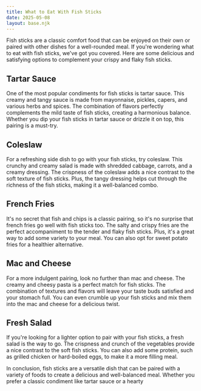 ```yaml
---
title: What to Eat With Fish Sticks
date: 2025-05-08
layout: base.njk
---
```


Fish sticks are a classic comfort food that can be enjoyed on their own or paired with other dishes for a well-rounded meal. If you're wondering what to eat with fish sticks, we've got you covered. Here are some delicious and satisfying options to complement your crispy and flaky fish sticks.

## Tartar Sauce

One of the most popular condiments for fish sticks is tartar sauce. This creamy and tangy sauce is made from mayonnaise, pickles, capers, and various herbs and spices. The combination of flavors perfectly complements the mild taste of fish sticks, creating a harmonious balance. Whether you dip your fish sticks in tartar sauce or drizzle it on top, this pairing is a must-try.

## Coleslaw

For a refreshing side dish to go with your fish sticks, try coleslaw. This crunchy and creamy salad is made with shredded cabbage, carrots, and a creamy dressing. The crispness of the coleslaw adds a nice contrast to the soft texture of fish sticks. Plus, the tangy dressing helps cut through the richness of the fish sticks, making it a well-balanced combo.

## French Fries

It's no secret that fish and chips is a classic pairing, so it's no surprise that french fries go well with fish sticks too. The salty and crispy fries are the perfect accompaniment to the tender and flaky fish sticks. Plus, it's a great way to add some variety to your meal. You can also opt for sweet potato fries for a healthier alternative.

## Mac and Cheese

For a more indulgent pairing, look no further than mac and cheese. The creamy and cheesy pasta is a perfect match for fish sticks. The combination of textures and flavors will leave your taste buds satisfied and your stomach full. You can even crumble up your fish sticks and mix them into the mac and cheese for a delicious twist.

## Fresh Salad

If you're looking for a lighter option to pair with your fish sticks, a fresh salad is the way to go. The crispness and crunch of the vegetables provide a nice contrast to the soft fish sticks. You can also add some protein, such as grilled chicken or hard-boiled eggs, to make it a more filling meal.

In conclusion, fish sticks are a versatile dish that can be paired with a variety of foods to create a delicious and well-balanced meal. Whether you prefer a classic condiment like tartar sauce or a hearty